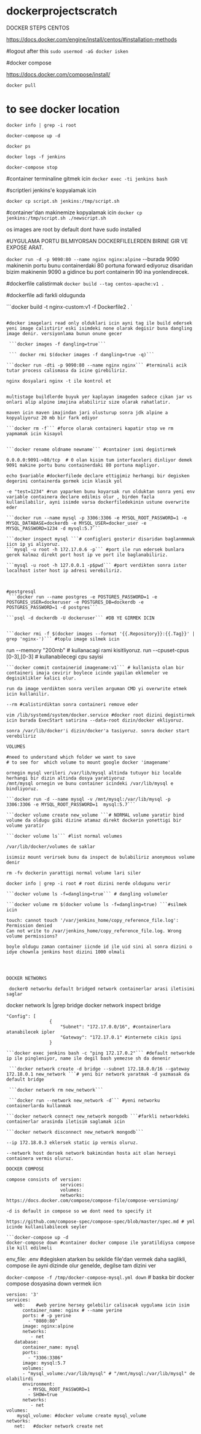# dockerprojectscratch


DOCKER STEPS CENTOS

https://docs.docker.com/engine/install/centos/#installation-methods


#logout after this
```sudo usermod -aG docker isken  ```

#docker compose

https://docs.docker.com/compose/install/

```docker pull ```

# to see docker location
```docker info | grep -i root``` 

```docker-compose up -d```

 ```docker ps```

```docker logs -f jenkins```

```docker-compose stop```

#container terminaline gitmek icin
```docker exec -ti jenkins bash```


#scriptleri jenkins'e kopyalamak icin

```docker cp script.sh jenkins:/tmp/script.sh```


#container'dan makinemize kopyalamak icin
```docker cp jenkins:/tmp/script.sh ./newscript.sh```

os images are root by default dont have sudo installed 


#UYGULAMA PORTU BILMIYORSAN DOCKERFILELERDEN BIRINE GIR VE EXPOSE ARAT.


```docker run -d -p 9090:80 --name nginx nginx:alpine``` --burada 9090 makinenin portu bunu containerdaki 80 portuna forward ediyoruz disaridan bizim makinenin 9090 a gidince bu port containerin 90 ina yonlendirecek.

#dockerfile calistirmak
```docker build --tag centos-apache:v1 .```

#dockerfile adi farkli oldugunda

```docker build -t nginx-custom:v1 -f Dockerfile2 . `
``` #.dockerignore dockerfile den onceki dizinde olmali boylece build ederken sonda . koyarsak context olarak diger dizinleri de almaz icine de kullanmasini istemedigimiz dizinleri alt alta yaziyoruz.

#docker imagelari read only olduklari icin ayni tag ile build edersek yeni image calistirir eski isimdeki none olarak degisir buna dangling image denir. versiyonlama bunun onune gecer

 ```docker images -f dangling=true```

 ``` docker rmi $(docker images -f dangling=true -q)```

```docker run -dti -p 9090:80 --name nginx nginx``` #terminali acik tutar process calismasa da icine girebiliriz.

nginx dosyalari nginx -t ile kontrol et


multistage buildlerde buyuk yer kaplayan imageden sadece cikan jar vs onlari alip alpine imajina atabiliriz size olarak rahatlatir.

maven icin maven imajindan jari olusturup sonra jdk alpine a kopyaliyoruz 20 mb bir fark ediyor

```docker rm -f``` #force olarak containeri kapatir stop ve rm yapmamak icin kisayol


```docker rename oldname newname``` #container ismi degistirmek

0.0.0.0:9091->80/tcp  # 0 olan kisim tum interfaceleri dinliyor demek 9091 makine portu bunu containerdaki 80 portuna mapliyor.

echo $variable #dockerfilede declare ettigimiz herhangi bir degisken degerini containerda gormek icin klasik yol

-e "test=1234" #run yaparken bunu koyarsak run olduktan sonra yeni env variable containera declare edilmis olur , birden fazla kullanilabilir, ayni isimde varsa dockerfiledekinin ustune overwrite eder

```docker run --name mysql -p 3306:3306 -e MYSQL_ROOT_PASSWORD=1 -e MYSQL_DATABASE=dockerdb -e MYSQL_USER=docker_user -e MYSQL_PASSWORD=1234 -d mysql:5.7```

```docker inspect mysql ```# configleri gosterir disaridan baglanmmmak iicn ip yi aliyoruz.  
```mysql -u root -h 172.17.0.6 -p``` #port ile run edersek bunlara gerek kalmaz direkt port host ip ve port ile baglanabiliriz.

```mysql -u root -h 127.0.0.1 -p$pwd``` #port verdikten sonra ister localhost ister host ip adresi verebiliriz.



#postgresql
 ```docker run --name postgres -e POSTGRES_PASSWORD=1 -e POSTGRES_USER=dockeruser -e POSTGRES_DB=dockerdb -e POSTGRES_PASSWORD=1 -d postgres```

```psql -d dockerdb -U dockeruser``` #DB YE GIRMEK ICIN


```docker rmi -f $(docker images --format '{{.Repository}}:{{.Tag}}' | grep 'nginx-')``` #toplu image silmek icin
```
run --memory "200mb" # kullanacagi rami kisitliyoruz.
run --cpuset-cpus [0-3],[0-3] # kullanabilecegi cpu sayisi
```
```docker commit containerid imagename:v1``` # kullanista olan bir containeri imaja cevirir boylece icinde yapilan eklemeler ve degisiklikler kalici olur.

run da image verdikten sonra verilen arguman CMD yi overwrite etmek icin kullanilir.

--rm #calistirdiktan sonra containeri remove eder

vim /lib/systemd/system/docker.service #docker root dizini degistirmek icin burada ExecStart satirina --data-root dizin/docker ekliyoruz.

sonra /var/lib/docker'i dizin/docker'a tasiyoruz. sonra docker start verebiliriz

VOLUMES

#need to understand which folder we want to save
# to see for  which volume to mount google docker 'imagename'

ornegin mysql verileri /var/lib/mysql altinda tutuyor biz localde herhangi bir dizin altinda dosya yaratiyoruz 
/mnt/mysql ornegin ve bunu container icindeki /var/lib/mysql e bindliyoruz.

```docker run -d --name mysql -v /mnt/mysql:/var/lib/mysql -p 3306:3306 -e MYSQL_ROOT_PASSWORD=1  mysql:5.7```

```docker volume create new_volume ```# NORMAL volume yaratir bind volume da oldugu gibi dizine atamaz direkt dockerin yonettigi bir volume yaratir

```docker volume ls``` #list normal volumes

/var/lib/docker/volumes de saklar

isimsiz mount verirsek bunu da inspect de bulabiliriz anonymous volume denir

rm -fv dockerin yarattigi normal volume lari siler

docker info | grep -i root # root dizini nerde oldugunu verir

```docker volume ls -f=dangling=true``` # dangling volumeler

```docker volume rm $(docker volume ls -f=dangling=true) ```#silmek icin

touch: cannot touch '/var/jenkins_home/copy_reference_file.log': Permission denied
Can not write to /var/jenkins_home/copy_reference_file.log. Wrong volume permissions?

boyle oldugu zaman container iicnde id ile uid sini al sonra dizini o idye chownla jenkins host dizini 1000 olmali




DOCKER NETWORKS

 docker0 networku default bridged network containerlar arasi iletisimi saglar
```
docker network ls |grep bridge
docker network inspect bridge
```
"Config": [
                {
                    "Subnet": "172.17.0.0/16", #containerlara atanabilecek ipler
                    "Gateway": "172.17.0.1" #internete cikis ipsi
                }

```docker exec jenkins bash -c "ping 172.17.0.2"``` #default networkde ip ile pingleniyor, name ile degil bash yemezse sh da denenir

 ```docker network create -d bridge --subnet 172.18.0.0/16 --gateway 172.18.0.1 new_network ```# yeni bir network yaratmak -d yazmasak da default bridge
 
 ```docker network rm new_network```

 ```docker run --network new_network -d``` #yeni networku containerlarda kullanmak 

```docker network connect new_network mongodb ```#farkli networkdeki containerlar arasinda iletisim saglamak icin

```docker network disconnect new_network mongodb```

--ip 172.18.0.3 eklersek static ip vermis oluruz.

--network host dersek network bakimindan hosta ait olan herseyi containera vermis oluruz.

DOCKER COMPOSE 

compose consists of version: 
                    services:
                    volumes:
                    networks:
https://docs.docker.com/compose/compose-file/compose-versioning/

-d is default in compose so we dont need to specify it

https://github.com/compose-spec/compose-spec/blob/master/spec.md # yml icinde kullanilabilecek seyler

```docker-compose up -d
docker-compose down #container docker compose ile yaratildiysa compose ile kill edilmeli
```

env_file: .env #degisken atarken bu sekilde file'dan vermek daha saglikli, compose ile ayni dizinde olur genelde, degilse tam dizini ver

```docker-compose -f /tmp/docker-compose-mysql.yml down``` # baska bir docker compose dosyasina down vermek iicn


```
version: '3'
services:
   web:    #web yerine hersey gelebilir calisacak uygulama icin isim
      container_name: nginx # --name yerine
      ports: # -p yerine
        - "8080:80"
      image: nginx:alpine
      networks:
         - net
   database:    
      container_name: mysql 
      ports: 
        - "3306:3306"
      image: mysql:5.7  
      volumes:
      - "mysql_volume:/var/lib/mysql" # "/mnt/mysql:/var/lib/mysql" de olabilirdi
      environment:
        - MYSQL_ROOT_PASSWORD=1
        - SHOW=true
      networks:
         - net
volumes:
    mysql_volume: #docker volume create mysql_volume
networks: 
   net:   #docker network create net  

```







